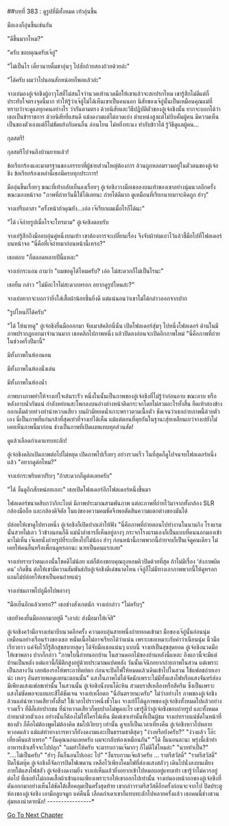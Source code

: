 ##บทที่ 383 : ดูรูปที่มีทั้งหมด
เท้าอุ่นขึ้น

มือเองก็อุ่นขึ้นเช่นกัน

"ดีขึ้นมากไหม?"

"ครับ ขอบคุณครับเจ๊อู๋"

"ไม่เป็นไร เดี๋ยวนายดื่มชาอุ่นๆ ไปสักถ้วยสองถ้วยด้วยล่ะ"

"ได้ครับ ผมว่าไปนอนสักหน่อยก็พอแล้วล่ะ"

จางเย่มองอู๋เจ๋อชิงผู้อาวุโสที่ไม่สนใจว่านวดเท้านวดมือให้เขาแล้วจะสกปรกไหม เขารู้สึกไม่ดีแต่ก็ประทับใจตรงจุดนี้มาก ทำให้รู้ว่าเจ๊อู๋ไม่ได้เห็นเขาเป็นคนนอก นิสัยของเจ๊อู๋นั้นเป็นเหมือนคุณแม่ที่ทราบว่าจะดูแลทุกคนอย่างไร ว่ากันตามตรง ด้วยนิสัยและวิธีปฏิบัติตัวของอู๋เจ๋อชิงนั้น ยากจะบอกได้ว่าเธอเป็นข้าราชการ ด้วยนิสัยที่แสนดี แม้งดงามแต่ไม่อวดเบ่ง ตำแหน่งสูงแต่ไม่บีบคั้นผู้คน มีความเห็นเป็นของตัวเองแต่ก็ไม่ขัดแย้งกับคนอื่น อ่อนโยน ไม่หยิ่งทะนง ทำกับข้าวได้ รู้วิธีดูแลผู้คน…

กุลสตรี!

กุลสตรีไปจนถึงบ้านยายแล้ว!

ข้อเรียกร้องและมาตรฐานของภรรยาที่ผู้ชายส่วนใหญ่ต้องการ ล้วนถูกหลอมรวมอยู่ในตัวตนของอู๋เจ๋อชิง ข้อเรียกร้องเหล่านี้เธอมีครบทุกประการ!

มืออุ่นขึ้นเรื่อยๆ ขณะที่เท้ากลับเย็นลงเรื่อยๆ
อู๋เจ๋อชิงวางมือเธอลงบนเท้าของเขาอย่างนุ่มนวลอีกครั้ง ขณะมองหน้าจอ "ภาพที่ถ่ายวันนี้ใช้ได้เลยนะ ถ่ายได้ดีมาก ดูเหมือนที่เรียกนายมาจะคิดถูก ฮ่าๆ"

จางเย่รีบอาสา "ครั้งหน้าถ้าคุณยัง...เอ่อ เจ๊เรียกผมเมื่อไรก็ได้นะ"

"ได้ เจ๊ถ่ายรูปเมื่อไรจะโทรตาม" อู๋เจ๋อชิงตอบรับ

จางเย่รู้สึกถึงมืออบอุ่นคู่หนึ่งบนเท้า เขาต้องการจะเปลี่ยนเรื่อง จึงจับผ้าห่มเอาไว้แล้วชี้มือไปที่โฟลเดอร์บนหน้าจอ "นี่คือที่เจ๊ถ่ายมาก่อนหน้านี้เหรอ?"

เธอตอบ "ก็ตลอดหลายปีนี้แหละ"

จางเย่กระแอม ถามว่า "ผมขอดูได้ไหมครับ? เอ่อ ไม่สะดวกก็ไม่เป็นไรนะ"

เธอยิ้ม กล่าว "ไม่มีอะไรไม่สะดวกหรอก อยากดูรูปไหนล่ะ?"

จางเย่อยากจะบอกว่ายิ่งใส่เสื้อผ้าน้อยชิ้นยิ่งดี แต่แน่นอนว่าเขาไม่ได้กล่าวออกจากปาก

"รูปไหนก็ได้ครับ"

"ได้ ให้นายดู" อู๋เจ๋อชิงยื่นมือออกมา จับเมาส์คลิกนี่นั่น เปิดโฟลเดอร์สุ่มๆ ไปหนึ่งโฟลเดอร์ ด้านในมีภาพปรากฏออกมาจำนวนมาก เธอคลิกไปภาพหนึ่ง แล้วปิดลงก่อนจะเปิดอีกภาพใหม่ "นี่คือภาพที่ถ่ายในช่วงครึ่งปีมานี้"

มีทั้งภาพในห้องนอน

มีทั้งภาพในห้องนั่งเล่น

มีทั้งภาพในห้องน้ำ

ภาพบางภาพทำให้จางเย่ใจเต้นระรัว หนึ่งในนั้นเป็นภาพของอู๋เจ๋อชิงที่ไม่รู้ว่าก่อนอาบ ขณะอาบ หรือหลังอาบน้ำกันแน่ กำลังหย่อนสะโพกลงบนอ่างล่างหน้าติดกระจกโดยไม่สวมอะไรทั้งสิ้น ยืดเท้าสองข้างออกเต็มด้วยท่วงท่าน่าหวาดเสียว บนผิวมีหยดน้ำเกาะพราวตามเนื้อตัว ชัดเจนว่าเธอถ่ายภาพนี้ด้วยตัวเอง นี่เป็นภาพที่แก่นกล้าที่สุดเท่าที่จางเย่ได้เห็น แม้แต่ตอนที่คุยกันในฐานะสุ่ยเหลียนเยว่จางเย่ยังไม่เคยเห็นภาพนี้มาก่อน ช่างเป็นภาพที่เปิดเผยแทบทุกส่วนสัด!

ดูแล้วเลือดกำเดาแทบทะลัก!

อู๋เจ๋อชิงคลิกเปิดภาพต่อไปไม่หยุด เปิดภาพไปเรื่อยๆ อย่างรวดเร็ว ในที่สุดก็ดูไปจนจบโฟลเดอร์หนึ่งแล้ว "อยากดูต่อไหม?"

จางเย่กระพริบตาปริบๆ "ถ้าสะดวกก็ดูต่อเลยครับ"

"ได้ งั้นดูอีกสักหน่อยเถอะ" เธอเปิดโฟลเดอร์อีกโฟลเดอร์หนึ่งขึ้นมา

โฟลเดอร์ขนาดสิบกว่ากิกะไบต์ มีภาพประมาณสามพันภาพ แต่ละภาพที่ถ่ายไว้มาจากทั้งกล้อง SLR กล้องมือถือ และกล้องดิจิตัล ในแง่ของความคมชัดจึงพอตัดสินความแตกต่างของมันได้

ปล่อยให้เขาดูไปทางหนึ่ง อู๋เจ๋อชิงก็เปิดปากเล่าให้ฟัง "นี่คือภาพที่ถ่ายตอนไปทำงานในนานกิง โรงแรมนั้นสวยไม่เลว วิวข้างนอนก็ดี แม่น้ำลำธารก็เห็นอยู่ลางๆ กระจกโรงแรมเองก็เป็นแบบที่คนนอกมองเข้ามาไม่เห็น เจ๊เลยนั่งถ่ายรูปที่ระเบียงไปไม่น้อง ฮ่าๆ ก่อนหน้านี้ภาพพวกนี้ถ่ายจบก็เป็นเจ๊ดูคนเดียว ไม่เคยให้คนอื่นหรือเพื่อนดูหรอกนะ นายเป็นคนแรกเลย"

จางเย่ทราบว่าตนเองนั้นโชคดีไม่น้อย แต่ก็ต้องขอบคุณถุงหอมคิวปิดด้วยที่สุด ถ้าไม่มีเรื่อง ‘ส่งภาพผิดคน’ เกิดขึ้น ต่อให้เขามีความสัมพันธ์กับอู๋เจ๋อชิงดีเด่ขนาดไหน เจ๊อู๋ก็ไม่มีทางเอาภาพพวกนี้ให้ดูหรอก แถมไม่ปล่อยให้เขาเป็นคนถ่ายแน่ๆ

จางเย่ชมภาพไปถูมือไปพลางๆ

"มือเย็นอีกแล้วเหรอ?" เธอช่างสังเกตนัก
จางเย่กล่าว "ไม่ครับๆ"

เธอยังคงยื่นมือออกมาอยู่ดี "เอาล่ะ ส่งมือมาให้เจ๊สิ"

อู๋เจ๋อชิงคว้ามือจางเย่มาบีบนวดอีกครั้ง ความอบอุ่นสายหนึ่งถ่ายทอดเข้ามา มือของเจ๊อู๋นั้นอ่อนนุ่ม เหมือนอย่างเรือนร่างของเธอ หนั่นเนื้อไม่อาจเรียกได้ว่าแน่น เพราะเธอเหมาะกับคำว่าเนียนนุ่ม นิ้วมือเรียวยาว แค่จับไว้ก็รู้สึกสุขสบายสุดๆ ได้จับมือเธอแน่นๆ แบบนี้ จางเย่เป็นสุขสุดยอด
อู๋เจ๋อชิงนวดมือให้เขาพลาง ปากก็กล่าว "ภาพใบนี้ถ่ายนอกบ้าน ในสวนดอกไม้ของบ้านหลังนี้แหละ ถึงแถวนี้จะมีแต่บ้านเป็นหลัง แต่แถวนี้ก็มีตึกสูงอยู่ด้วยประมาณแปดหลัง วันนั้นเจ๊นึกอยากถ่ายภาพในสวน แต่เพราะเป็นกลางวัน เลยต้องรอให้พระอาทิตย์ตก ก่อนจะปิดไฟให้หมดแล้วเดินเข้าไปในสวน ใช้แฟลชถ่ายเอาน่ะ เหอๆ อันตรายพอดูเลยนะตอนนั้น"
แสงในภาพไม่ได้จัดนักเพราะไม่มีทั้งแสงไฟหรือแสงจันทร์ส่อง มีเพียงแสงแฟลชเท่านั้น ในสวนนั้น อู๋เจ๋อชิงนั่งบนโต๊ะหิน สวมบราสีเหลืองหรือสีครีม ซึ่งเป็นเพราะแสงไม่ชัดพอจะแยแยะสีได้ชัดเจน
จางเย่เหงื่อตก "นี่อันตรายนะครับ"
ไม่ว่าอย่างไร ภาพของอู๋เจ๋อชิงล้วนแต่น่าหวาดเสียวทั้งสิ้น!
ใช้เวลาไปราวหนึ่งชั่วโมง จางเย่ก็ได้ดูภาพของอู๋เจ๋อชิงทั้งหมดไปแล้วอย่างรวดเร็ว ที่ดีก็เอ่ยปากชม ที่น่าหวาดเสียวก็หุบปากไม่พูดอะไร เขารู้ดีว่าอู๋เจ๋อชิงชอบถ่ายรูป และทั้งหมดถ่ายมาด้วยตัวเอง อย่างนั้นก็ต้องไม่ให้ใครได้เห็น มีแต่เขาเท่านั้นที่เป็นผู้ชม จางเย่ทราบแน่ชัดในหน้าที่ของตัว ก็คือไม่ต้องพูดไม่ต้องคิด ชมไปเงียบๆ เท่านั้น
ดูจบก็เป็นเวลาเที่ยงคืน
อู๋เจ่อชิงหาวไปหลายหวอดแล้ว แม้แต่ท่าทางการหาวก็ยังงดงามและเป็นธรรมชาติสุดๆ
"ง่วงหรือยังครับ?"
"ง่วงแล้ว โอ๊ะ เที่ยงคืนแล้วเหรอ"
"งั้นคุณนอนเลยครับ ผมจะกลับห้องเหมือนกัน"
"ได้ งั้นนอนละนะ พรุ่งนี้เช้าทำอาหารเช้าเสร็จจะไปปลุก"
"ผมทำให้ครับ จะมารบกวนเจ๊มากๆ ก็ไม่ดีใช่ไหมล่ะ"
"นายทำเป็น?"
"....ไม่เป็นครับ"
"ฮ่าๆ งั้นก็นอนไปเถอะ ไป"
"งั้นรบกวนเจ๊แล้วครับ ... ราตรีสวัสดิ์"
"ราตรีสวัสดิ์"
ปิดโน้ตบุ๊ค อู๋เจ๋อชิงก็จัดการปิดไฟเพดาน เหลือไว้เพียงโคมไฟที่ส่องแสงสลัวๆ เดินไปนั่งลงบนเตียง
ภายใต้แสงไฟสลัว อู๋เจ่อชิงงดงามยิ่ง จางเย่เห็นแล้วยิ่งอยากเข้าไปหมอบอยู่แทบเท้า เขารู้ว่าไม่ควรอยู่ต่อไป ที่เธอยังไม่ถอดเสื้อผ้าเข้านอนเพียงเพราะรอให้เขาออกไปเท่านั้น จางเย่มองหน้าอกของอู๋เจ๋อชิงที่ดันออกมาอย่างเห็นได้ชัดใต้เสื้อคลุมเป็นครั้งสุดท้าย เขากล่าวราตรีสวัสดิ์อีกครั้งก่อนจะจากไป ปิดประตูห้องของอู๋เจ๋อชิง เอามือลูบจมูก แค่คืนนี้ เลือดกำเดาเขาก็แทบทะลักไปหลายครั้งแล้ว เธอคนนี้ช่างชวนลุ่มหลงน่าตายนัก!
*-*-*-*-*-*-*-*-*-*-*-*-*-*-*-*-*


[Go To Next Chapter]( ./84.md)